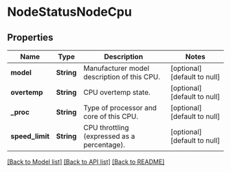 # NodeStatusNodeCpu

## Properties
Name | Type | Description | Notes
------------ | ------------- | ------------- | -------------
**model** | **String** | Manufacturer model description of this CPU. | [optional] [default to null]
**overtemp** | **String** | CPU overtemp state. | [optional] [default to null]
**_proc** | **String** | Type of processor and core of this CPU. | [optional] [default to null]
**speed_limit** | **String** | CPU throttling (expressed as a percentage). | [optional] [default to null]

[[Back to Model list]](../README.md#documentation-for-models) [[Back to API list]](../README.md#documentation-for-api-endpoints) [[Back to README]](../README.md)



